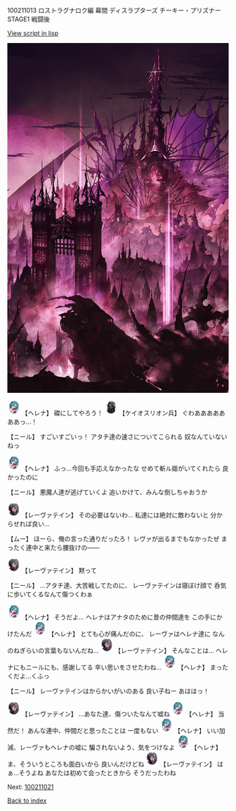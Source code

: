 100211013 ロストラグナロク編 幕間 ディスラプターズ  チーキー・プリズナー STAGE1 戦闘後

[View script in lisp](../scripts/100211013.txt)

![devil_world.png](../images/backgrounds/devil_world.png)

<img src="../images/units/3302811.png" alt="3302811.png" height="34"/>
【ヘレナ】
磔にしてやろう！

<img src="../images/units/3820001.png" alt="3820001.png" height="34"/>
【ケイオスリオン兵】
ぐわあああああああっ…！

【ニール】
すごいすごいっ！
アタチ達の速さについてこられる
奴なんていないねっ

<img src="../images/units/3302811.png" alt="3302811.png" height="34"/>
【ヘレナ】
ふっ…今回も手応えなかったな
せめて斬ル姫がいてくれたら
良かったのに

【ニール】
悪魔人達が逃げていくよ
追いかけて、みんな倒しちゃおうか

<img src="../images/units/3100211.png" alt="3100211.png" height="34"/>
【レーヴァテイン】
その必要はないわ…
私達には絶対に敵わないと
分からせれば良い…

【ムー】
ほーら、俺の言った通りだったろ！
レヴァが出るまでもなかったぜ
まったく連中と来たら腰抜けの――

<img src="../images/units/3100211.png" alt="3100211.png" height="34"/>
【レーヴァテイン】
黙って

【ニール】
…アタチ達、大苦戦してたのに、
レーヴァテインは寝ぼけ顔で
呑気に歩いてくるなんて傷つくわぁ

<img src="../images/units/3302811.png" alt="3302811.png" height="34"/>
【ヘレナ】
そうだよ…
ヘレナはアナタのために昔の仲間達を
この手にかけたんだ

<img src="../images/units/3302811.png" alt="3302811.png" height="34"/>
【ヘレナ】
とても心が痛んだのに、
レーヴァはヘレナ達に
なんのねぎらいの言葉もないんだね…

<img src="../images/units/3100211.png" alt="3100211.png" height="34"/>
【レーヴァテイン】
そんなことは…
ヘレナにもニールにも、感謝してる
辛い思いをさせたわね…

<img src="../images/units/3302811.png" alt="3302811.png" height="34"/>
【ヘレナ】
まったくだよ…くふっ

【ニール】
レーヴァテインはからかいがいのある
良い子ねー
あははっ！

<img src="../images/units/3100211.png" alt="3100211.png" height="34"/>
【レーヴァテイン】
…あなた達、傷ついたなんて嘘ね

<img src="../images/units/3302811.png" alt="3302811.png" height="34"/>
【ヘレナ】
当然だ！
あんな連中、仲間だと思ったことは
一度もない

<img src="../images/units/3302811.png" alt="3302811.png" height="34"/>
【ヘレナ】
いい加減、レーヴァもヘレナの嘘に
騙されないよう、気をつけなよ

<img src="../images/units/3302811.png" alt="3302811.png" height="34"/>
【ヘレナ】
ま、そういうところも面白いから
良いんだけどね

<img src="../images/units/3100211.png" alt="3100211.png" height="34"/>
【レーヴァテイン】
はぁ…そうよね
あなたは初めて会ったときから
そうだったわね

Next: [100211021](100211021.md)

[Back to index](index.md)
